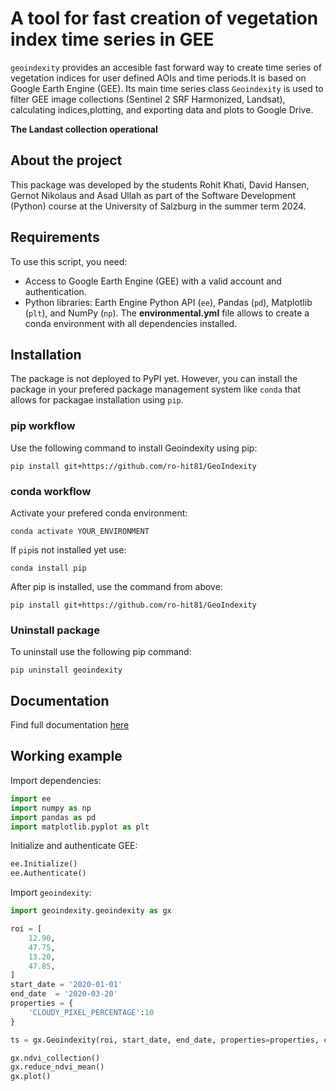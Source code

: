 # A tool for fast creation of vegetation index time series in GEE
`geoindexity` provides an accesible fast forward way to create time series of vegetation indices for user defined AOIs and time periods.It is based on Google Earth Engine (GEE). Its main time series class `Geoindexity` is used to filter GEE image collections (Sentinel 2 SRF Harmonized, Landsat), calculating indices,plotting, and exporting data and plots to Google Drive.

**The Landast collection operational**

## About the project
This package was developed by the students Rohit Khati, David Hansen, Gernot Nikolaus and Asad Ullah as part of the Software Development (Python) course at the University of Salzburg in the summer term 2024. 
## Requirements
To use this script, you need:
- Access to Google Earth Engine (GEE) with a valid account and authentication.
- Python libraries: Earth Engine Python API (`ee`), Pandas (`pd`), Matplotlib (`plt`), and NumPy (`np`).
The **environmental.yml** file allows to create a conda environment with all dependencies installed. 
## Installation 
The package is not deployed to PyPI yet. However, you can install the package in your prefered package management system like `conda` that allows for packagae installation using `pip`.  
### pip workflow
Use the following command to install Geoindexity using pip: 
```
pip install git+https://github.com/ro-hit81/GeoIndexity
```
### conda workflow 
Activate your prefered conda environment: 
```
conda activate YOUR_ENVIRONMENT
```

If `pip`is not installed yet use: 
```
conda install pip 
```

After pip is installed, use the command from above: 
```
pip install git+https://github.com/ro-hit81/GeoIndexity

```

### Uninstall package 
To uninstall use the following pip command: 
```
pip uninstall geoindexity 
```

## Documentation 
Find full documentation [here](./docs/documentation.md)

## Working example
Import dependencies:
```python 
import ee 
import numpy as np
import pandas as pd 
import matplotlib.pyplot as plt 
```
Initialize and authenticate GEE:
```python
ee.Initialize() 
ee.Authenticate() 
```
Import `geoindexity`: 
```python 
import geoindexity.geoindexity as gx
```
```python
roi = [
    12.90,
    47.75,
    13.20,
    47.85,
]
start_date = '2020-01-01'
end_date  = '2020-03-20'
properties = {
    'CLOUDY_PIXEL_PERCENTAGE':10
}

ts = gx.Geoindexity(roi, start_date, end_date, properties=properties, collection_id='Sentinel')

gx.ndvi_collection() 
gx.reduce_ndvi_mean()
gx.plot() 
````
